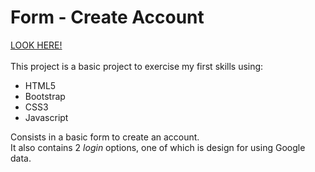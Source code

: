 # Form - Create Account
[LOOK HERE!](https://paulahage.github.io/Create-Account---form/)
<br>
<br>
This project is a basic project to exercise my first skills using:<br>

- HTML5
- Bootstrap
- CSS3
- Javascript

Consists in a basic form to create an account.<br>
It also contains 2 *login* options, one of which is design for using Google data.<br>
